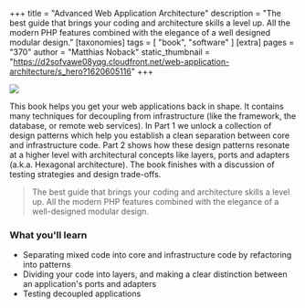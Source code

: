 +++
title = "Advanced Web Application Architecture"
description = "The best guide that brings your coding and architecture skills a level up. All the modern PHP features combined with the elegance of a well designed modular design."
[taxonomies]
tags = [ "book", "software" ]
[extra]
pages = "370"
author = "Matthias Noback"
static_thumbnail = "https://d2sofvawe08yqg.cloudfront.net/web-application-architecture/s_hero?1620605116"
+++

[![](https://d2sofvawe08yqg.cloudfront.net/web-application-architecture/s_hero?1620605116)](https://leanpub.com/web-application-architecture/)

<!-- more -->

This book helps you get your web applications back in shape. It contains many techniques for decoupling from
infrastructure (like the framework, the database, or remote web services). In Part 1 we unlock a collection of design
patterns which help you establish a clean separation between core and infrastructure code. Part 2 shows how these design
patterns resonate at a higher level with architectural concepts like layers, ports and adapters (a.k.a. Hexagonal
architecture). The book finishes with a discussion of testing strategies and design trade-offs.

> The best guide that brings your coding and architecture skills a level up. All the modern PHP features combined with the
elegance of a well-designed modular design.

### What you'll learn

- Separating mixed code into core and infrastructure code by refactoring into patterns
- Dividing your code into layers, and making a clear distinction between an application's ports and adapters
- Testing decoupled applications
